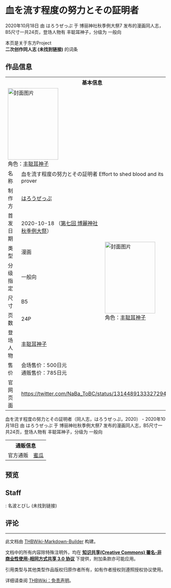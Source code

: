 # 血を流す程度の努力とその証明者

<!-- source html: G:\repos\THBWiki-Markdown-Builder\THBWikiMarkdown\Temp\main\f\f5\ns0%3A%E8%A1%80%E3%82%92%E6%B5%81%E3%81%99%E7%A8%8B%E5%BA%A6%E3%81%AE%E5%8A%AA%E5%8A%9B%E3%81%A8%E3%81%9D%E3%81%AE%E8%A8%BC%E6%98%8E%E8%80%85.html -->

2020年10月18日 由 はろうぜっぷ 于 博丽神社秋季例大祭7 发布的漫画同人志，B5尺寸一共24页，登场人物有 丰聪耳神子，分级为 一般向

本页是关于东方Project  
 **二次创作同人志 (未找到链接)** 的词条
## 作品信息

<table><tbody><tr><th colspan="3">基本信息</th></tr><tr><td class="cover-artwork-mobile" colspan="2"><a href="./文件-血を流す程度の努力とその証明者封面.jpg.md" class="image" title="封面图片"><img alt="封面图片" src="https://upload.thwiki.cc/thumb/6/6f/%E8%A1%80%E3%82%92%E6%B5%81%E3%81%99%E7%A8%8B%E5%BA%A6%E3%81%AE%E5%8A%AA%E5%8A%9B%E3%81%A8%E3%81%9D%E3%81%AE%E8%A8%BC%E6%98%8E%E8%80%85%E5%B0%81%E9%9D%A2.jpg/158px-%E8%A1%80%E3%82%92%E6%B5%81%E3%81%99%E7%A8%8B%E5%BA%A6%E3%81%AE%E5%8A%AA%E5%8A%9B%E3%81%A8%E3%81%9D%E3%81%AE%E8%A8%BC%E6%98%8E%E8%80%85%E5%B0%81%E9%9D%A2.jpg" decoding="async" loading="lazy" width="158" height="224" srcset="https://upload.thwiki.cc/thumb/6/6f/%E8%A1%80%E3%82%92%E6%B5%81%E3%81%99%E7%A8%8B%E5%BA%A6%E3%81%AE%E5%8A%AA%E5%8A%9B%E3%81%A8%E3%81%9D%E3%81%AE%E8%A8%BC%E6%98%8E%E8%80%85%E5%B0%81%E9%9D%A2.jpg/237px-%E8%A1%80%E3%82%92%E6%B5%81%E3%81%99%E7%A8%8B%E5%BA%A6%E3%81%AE%E5%8A%AA%E5%8A%9B%E3%81%A8%E3%81%9D%E3%81%AE%E8%A8%BC%E6%98%8E%E8%80%85%E5%B0%81%E9%9D%A2.jpg 1.5x, https://upload.thwiki.cc/thumb/6/6f/%E8%A1%80%E3%82%92%E6%B5%81%E3%81%99%E7%A8%8B%E5%BA%A6%E3%81%AE%E5%8A%AA%E5%8A%9B%E3%81%A8%E3%81%9D%E3%81%AE%E8%A8%BC%E6%98%8E%E8%80%85%E5%B0%81%E9%9D%A2.jpg/317px-%E8%A1%80%E3%82%92%E6%B5%81%E3%81%99%E7%A8%8B%E5%BA%A6%E3%81%AE%E5%8A%AA%E5%8A%9B%E3%81%A8%E3%81%9D%E3%81%AE%E8%A8%BC%E6%98%8E%E8%80%85%E5%B0%81%E9%9D%A2.jpg 2x" data-file-width="1448" data-file-height="2048"></a><div class="cover-char">角色：<a href="./丰聪耳神子.md" title="丰聪耳神子">丰聪耳神子</a></div></td>
</tr><tr><td class="label">名称</td><td colspan="2"> 血を流す程度の努力とその証明者 Effort to shed blood and its prover </td></tr><tr><td class="label">制作方</td><td><a href="./はろうぜっぷ.md" title="はろうぜっぷ">はろうぜっぷ</a></td><td class="cover-artwork" rowspan="8" style="min-width:224px;"><a href="./文件-血を流す程度の努力とその証明者封面.jpg.md" class="image" title="封面图片"><img alt="封面图片" src="https://upload.thwiki.cc/thumb/6/6f/%E8%A1%80%E3%82%92%E6%B5%81%E3%81%99%E7%A8%8B%E5%BA%A6%E3%81%AE%E5%8A%AA%E5%8A%9B%E3%81%A8%E3%81%9D%E3%81%AE%E8%A8%BC%E6%98%8E%E8%80%85%E5%B0%81%E9%9D%A2.jpg/158px-%E8%A1%80%E3%82%92%E6%B5%81%E3%81%99%E7%A8%8B%E5%BA%A6%E3%81%AE%E5%8A%AA%E5%8A%9B%E3%81%A8%E3%81%9D%E3%81%AE%E8%A8%BC%E6%98%8E%E8%80%85%E5%B0%81%E9%9D%A2.jpg" decoding="async" loading="lazy" width="158" height="224" srcset="https://upload.thwiki.cc/thumb/6/6f/%E8%A1%80%E3%82%92%E6%B5%81%E3%81%99%E7%A8%8B%E5%BA%A6%E3%81%AE%E5%8A%AA%E5%8A%9B%E3%81%A8%E3%81%9D%E3%81%AE%E8%A8%BC%E6%98%8E%E8%80%85%E5%B0%81%E9%9D%A2.jpg/237px-%E8%A1%80%E3%82%92%E6%B5%81%E3%81%99%E7%A8%8B%E5%BA%A6%E3%81%AE%E5%8A%AA%E5%8A%9B%E3%81%A8%E3%81%9D%E3%81%AE%E8%A8%BC%E6%98%8E%E8%80%85%E5%B0%81%E9%9D%A2.jpg 1.5x, https://upload.thwiki.cc/thumb/6/6f/%E8%A1%80%E3%82%92%E6%B5%81%E3%81%99%E7%A8%8B%E5%BA%A6%E3%81%AE%E5%8A%AA%E5%8A%9B%E3%81%A8%E3%81%9D%E3%81%AE%E8%A8%BC%E6%98%8E%E8%80%85%E5%B0%81%E9%9D%A2.jpg/317px-%E8%A1%80%E3%82%92%E6%B5%81%E3%81%99%E7%A8%8B%E5%BA%A6%E3%81%AE%E5%8A%AA%E5%8A%9B%E3%81%A8%E3%81%9D%E3%81%AE%E8%A8%BC%E6%98%8E%E8%80%85%E5%B0%81%E9%9D%A2.jpg 2x" data-file-width="1448" data-file-height="2048"></a><div class="cover-char">角色：<a href="./丰聪耳神子.md" title="丰聪耳神子">丰聪耳神子</a></div></td>
</tr><tr><td class="label">首发日期</td><td>2020-10-18&#160;（<a href="/展会作品列表?e=%E5%8D%9A%E4%B8%BD%E7%A5%9E%E7%A4%BE%E7%A7%8B%E5%AD%A3%E4%BE%8B%E5%A4%A7%E7%A5%AD%237">第七回 博麗神社秋季例大祭</a>）</td></tr><tr><td class="label">类型</td><td>漫画</td></tr><tr><td class="label">分级指定</td><td>一般向</td></tr><tr><td class="label">尺寸</td><td>B5</td></tr><tr><td class="label">页数</td><td>24P</td></tr><tr><td class="label">登场人物</td><td><a href="./丰聪耳神子.md" title="丰聪耳神子">丰聪耳神子</a></td></tr><tr><td class="label">售价</td><td>会场售价：500日元<br>通贩售价：785日元</td></tr>
<tr><td class="label">官网页面</td><td colspan="2"><a rel="nofollow" class="external free" href="https://twitter.com/NaBa_ToBC/status/1314489133327294464">https://twitter.com/NaBa_ToBC/status/1314489133327294464</a></td></tr></tbody></table>

血を流す程度の努力とその証明者（同人志，はろうぜっぷ，2020） - 2020年10月18日 由 はろうぜっぷ 于 博丽神社秋季例大祭7 发布的漫画同人志，B5尺寸一共24页，登场人物有 丰聪耳神子，分级为 一般向

<table><tbody><tr><th colspan="3">通贩信息</th></tr><tr><td class="label">官方通贩</td><td colspan="2"><a rel="nofollow" class="external text" href="https://www.melonbooks.co.jp/detail/detail.php?product_id=739514">蜜瓜</a></td></tr></tbody></table>


## 预览
## Staff
: 名波とびし (未找到链接)

## 评论




---

此文档由 [THBWiki-Markdown-Builder](https://github.com/Delsin-Yu/THBWiki-Markdown-Builder) 构建。

文档中的所有内容除特殊注明外，均在 [**知识共享(Creative Commons) 署名-非商业性使用-相同方式共享 3.0 协议**](https://creativecommons.org/licenses/by-sa/3.0/deed.zh-hans) 下提供，附加条款亦可能应用。

引用类型与其他类型作品版权归原作者所有，如有作者授权则遵照授权协议使用。

详细请查阅 [THBWiki：免责声明](https://thbwiki.cc/THBWiki:%E5%85%8D%E8%B4%A3%E5%A3%B0%E6%98%8E)。

